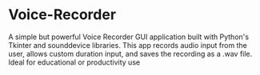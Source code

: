 # Voice-Recorder
A simple but powerful Voice Recorder GUI application built with Python's Tkinter and sounddevice libraries. This app records audio input from the user, allows custom duration input, and saves the recording as a .wav file. Ideal for educational or productivity use
